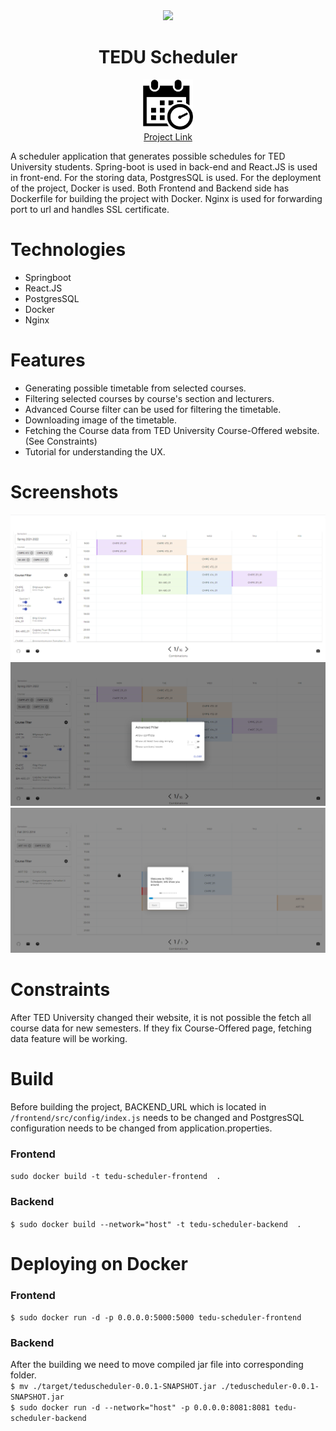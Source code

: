 <div align="center">
    <a href="https://tr.linkedin.com/in/berkay-ozek"><img src="https://img.shields.io/badge/-LinkedIn-black.svg?style=for-the-badge&logo=linkedin&colorB=555"></a>
</div>
<div align="center">
    <h1>TEDU Scheduler</h1>
    <img src="/front-end/public/logo512.png" alt="Logo" width="80" height="80">
    <br>
    <a href="https://www.teduscheduler.tk/">Project Link</a>
</div>

A scheduler application that generates possible schedules for TED University students.
Spring-boot is used in back-end and React.JS is used in front-end. 
For the storing data, PostgresSQL is used. 
For the deployment of the project, Docker is used. 
Both Frontend and Backend side has Dockerfile for building the project with Docker.
Nginx is used for forwarding port to url and handles SSL certificate.

# Technologies
- Springboot
- React.JS
- PostgresSQL
- Docker
- Nginx

# Features
- Generating possible timetable from selected courses.
- Filtering selected courses by course's section and lecturers.
- Advanced Course filter can be used for filtering the timetable.
- Downloading image of the timetable.
- Fetching the Course data from TED University Course-Offered website. (See Constraints)
- Tutorial for understanding the UX.

# Screenshots
![Home Page Screenshot](./front-end/public/Screenshot-1.png)
![Advanced Course Filter Screenshot](./front-end/public/Screenshot-2.png)
![Tutorial Screenshot](./front-end/public/Screenshot-3.png)

# Constraints
After TED University changed their website, it is not possible the fetch all course data for new semesters. If they fix Course-Offered page, fetching data feature will be working. 

# Build
Before building the project, BACKEND_URL which is located in `/frontend/src/config/index.js` needs to be changed and PostgresSQL configuration needs to be changed from application.properties.

### Frontend
`sudo docker build -t tedu-scheduler-frontend  .`

### Backend
`$ sudo docker build --network="host" -t tedu-scheduler-backend  .`

# Deploying on Docker
### Frontend
`$ sudo docker run -d -p 0.0.0.0:5000:5000 tedu-scheduler-frontend`

### Backend
After the building we need to move compiled jar file into corresponding folder.
<br />
`$ mv ./target/teduscheduler-0.0.1-SNAPSHOT.jar ./teduscheduler-0.0.1-SNAPSHOT.jar`
<br />
`$ sudo docker run -d --network="host" -p 0.0.0.0:8081:8081 tedu-scheduler-backend`